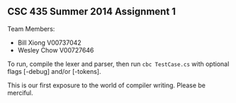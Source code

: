 CSC 435 Summer 2014
Assignment 1
------

Team Members:

* Bill Xiong V00737042
* Wesley Chow V00727646

To run, compile the lexer and parser, then run `cbc TestCase.cs` with optional flags [-debug] and/or [-tokens].

This is our first exposure to the world of compiler writing. Please be merciful.
